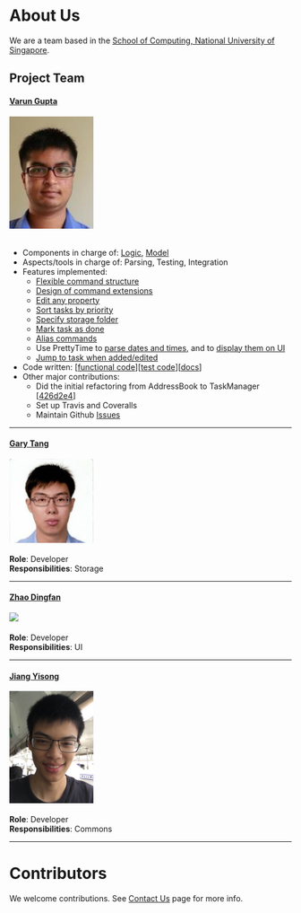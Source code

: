# About Us

We are a team based in the [School of Computing, National University of Singapore](http://www.comp.nus.edu.sg).

## Project Team

#### [Varun Gupta](http://github.com/varung97) <br>
<img src="images/Varun.png" width="150"><br><br>
* Components in charge of: [Logic](https://github.com/CS2103AUG2016-T16-C3/main/blob/V0.4/docs/DeveloperGuide.md#logic-component), [Model](https://github.com/CS2103AUG2016-T16-C3/main/blob/V0.4/docs/DeveloperGuide.md#model-component)
* Aspects/tools in charge of: Parsing, Testing, Integration
* Features implemented:
   * [Flexible command structure](https://github.com/CS2103AUG2016-T16-C3/main/blob/V0.4/docs/UserGuide.md#overview)
   * [Design of command extensions](https://github.com/CS2103AUG2016-T16-C3/main/blob/V0.4/docs/UserGuide.md#extensions)
   * [Edit any property](https://github.com/CS2103AUG2016-T16-C3/main/blob/V0.4/docs/UserGuide.md#editing-tasks-edit)
   * [Sort tasks by priority](https://github.com/CS2103AUG2016-T16-C3/main/blob/final-user-guide/docs/UserGuide.md#sort-by-priority-level-sort)
   * [Specify storage folder](https://github.com/CS2103AUG2016-T16-C3/main/blob/V0.4/docs/UserGuide.md#specify-a-storage-folder-storage)
   * [Mark task as done](https://github.com/CS2103AUG2016-T16-C3/main/blob/final-user-guide/docs/UserGuide.md#ticking-off-tasks-done)
   * [Alias commands](https://github.com/CS2103AUG2016-T16-C3/main/blob/final-user-guide/docs/UserGuide.md#changing-command-names-alias)
   * Use PrettyTime to [parse dates and times](https://github.com/CS2103AUG2016-T16-C3/main/commit/ecbbee9f78bff30453e08b670a0f760bc5f65125), and to [display them on UI](https://github.com/CS2103AUG2016-T16-C3/main/pull/49)
   * [Jump to task when added/edited](https://github.com/CS2103AUG2016-T16-C3/main/pull/52)
* Code written: [[functional code](https://github.com/CS2103AUG2016-T16-C3/main/blob/V0.4/collated/main/A0147924X.md)][[test code](https://github.com/CS2103AUG2016-T16-C3/main/blob/V0.4/collated/test/A0147924X.md)][[docs]()]
* Other major contributions:
  * Did the initial refactoring from AddressBook to TaskManager [[426d2e4](https://github.com/CS2103AUG2016-T16-C3/main/commit/426d2e40ad05b5ea4d09f92a5f43e0d615c2da83)]
  * Set up Travis and Coveralls
  * Maintain Github [Issues](https://github.com/CS2103AUG2016-T16-C3/main/issues)

-----

#### [Gary Tang](https://github.com/e0003506)
<img src="images/Gary.png" width="150"><br><br>
**Role**: Developer<br>
**Responsibilities**: Storage

-----

#### [Zhao Dingfan](https://github.com/ZhaoDingfan)
<img src="images/Zhao Dingfan.png" width="150"><br><br>
**Role**: Developer<br>
**Responsibilities**: UI

-----

#### [Jiang Yisong](http://github.com/whateverJ)
<img src="images/Jiang Yisong.png" width="150"><br><br>
**Role**: Developer<br>
**Responsibilities**: Commons

-----

# Contributors

We welcome contributions. See [Contact Us](ContactUs.md) page for more info.

